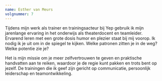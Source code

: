 ```yaml
---
name: Esther van Meurs
volgnummer: 7
---
```


Tijdens mijn werk als trainer en trainingsacteur bij Yep gebruik ik mijn jarenlange ervaring in het onderwijs als theaterdocent en teamleider. Ervarend leren met een grote dosis humor en plezier staat bij mij voorop. Ik nodig ik je uit om in de spiegel te kijken.  Welke patronen zitten je in de weg? Welke potentie zie je?

Het is mijn missie om je meer zelfvertrouwen te geven en praktische handvatten aan te reiken, waardoor je de regie kunt pakken en trots bent op jezelf. De trainingen die ik geef zijn gericht op communicatie, persoonlijk leiderschap en teamontwikkeling.
